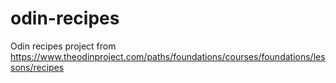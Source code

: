 # odin-recipes

Odin recipes project from 
https://www.theodinproject.com/paths/foundations/courses/foundations/lessons/recipes
